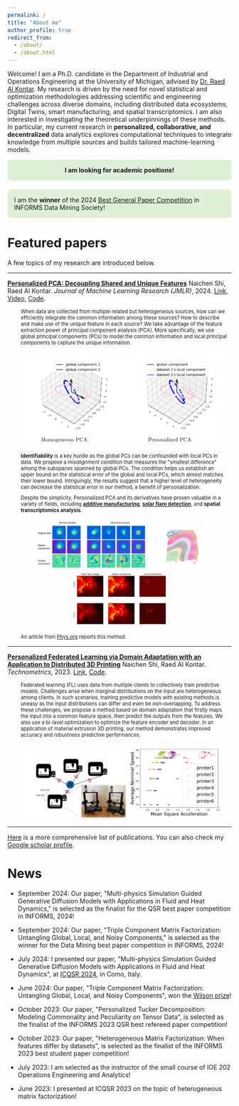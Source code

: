 ```yaml
---
permalink: /
title: "About me"
author_profile: true
redirect_from: 
  - /about/
  - /about.html
---
```


<style>
.myresearchdetails {
    font-size:0.8em;
    padding-left: 20px;
    margin: 10px;
}
</style>

Welcome! I am a Ph.D. candidate in the Department of Industrial and Operations Engineering at the University of Michigan, advised by [Dr. Raed Al Kontar](https://alkontar.engin.umich.edu/). My research is driven by the need for novel statistical and optimization methodologies addressing scientific and engineering challenges across diverse domains, including distributed data ecosystems, Digital Twins, smart manufacturing, and spatial transcriptomics. I am also interested in investigating the theoretical underpinnings of these methods. In particular, my current research in **personalized, collaborative, and decentralized** data analytics explores computational techniques to integrate knowledge from multiple sources and builds tailored machine-learning models.  

<div style="padding: 15px; border: 0px solid transparent; border-color: transparent; margin-bottom: 20px; border-radius: 8px;  background-color: #dff0d8; border-color: #d6e9c6;text-align: center;
vertical-align: middle;">
<b>I am looking for academic positions!</b>
</div>

<div style="padding: 15px; border: 0px solid transparent; border-color: transparent; margin-bottom: 20px; border-radius: 8px;  background-color: #dff0d8; border-color: #d6e9c6;">
I am the <b>winner</b> of the 2024 <a href="https://connect.informs.org/data-mining/awards/new-item22275866739965778">Best General Paper Competition</a> in INFORMS Data Mining Society!

</div>


Featured papers
======
A few topics of my research are introduced below.

---

<ins>**Personalized PCA: Decoupling Shared and Unique Features**</ins> 
Naichen Shi, Raed Al Kontar. *Journal of Machine Learning Research (JMLR)*, 2024. [Link](https://www.jmlr.org/papers/v25/22-0810.html), [Video](https://www.youtube.com/watch?v=9XWY745ZFPM), [Code](https://github.com/UMDataScienceLab/Personalized_PCA).

<div class="myresearchdetails"> When data are collected from multiple related but heterogeneous sources, how can we efficiently integrate the common information among these sources? How to describe and make use of the unique feature in each source? We take advantage of the feature extraction power of principal component analysis (PCA). More specifically, we use global principal components (PCs) to model the common information and local principal components to capture the unique information.  </div>

<p align="center">
  <img src="./images/perpca.png" alt="Personalized PCA" width="450" style="display: inline-block; margin: 0 10px;"/>
</p>


<div class="myresearchdetails"> <b>Identifiability</b> is a key hurdle as the global PCs can be confounded with local PCs in data. We propose a <i>misalignment condition</i> that measures the "smallest difference" among the subspaces spanned by global PCs. The condition helps us establish an upper bound on the statistical error of the global and local PCs, which almost matches their lower bound. Intriguingly, the results suggest that a higher level of heterogeneity can decrease the statistical error in our method, a benefit of personalization.  </div>

<div class="myresearchdetails"> Despite the simplicity, Personalized PCA and its derivatives have proven valuable in a variety of fields, including  <a href="https://www.sciencedirect.com/science/article/abs/pii/S0278612524000694"><b>additive manufacturing</b></a>, <a href="https://arxiv.org/pdf/2309.03439"><b>solar flare detection</b></a>, and <b>spatial transcriptomics analysis</b>.</div>

<p align="center">
  <img src="images/3dprinting.png" alt="3D printing" width="250" style="display: inline-block; margin: 0 10px;"/>
  <img src="images/srt.png" alt="Spatial transcriptomics" width="100" style="display: inline-block; margin: 0 10px;"/>
  <img src="images/solarflare.png" alt="Solar flare" width="220" style="display: inline-block; margin: 0 10px;"/>
</p>

<div class="myresearchdetails"> An article from <a href="https://phys.org/news/2024-03-statistical-tool-distinguish-unique-features.html">Phys.org</a> reports this method. </div>

---

<ins>**Personalized Federated Learning via Domain Adaptation with an Application to Distributed 3D Printing**</ins> 
Naichen Shi, Raed Al Kontar. *Technometrics*, 2023. [Link](https://www.tandfonline.com/doi/abs/10.1080/00401706.2022.2157882?journalCode=utch20), [Code](https://github.com/UMDataScienceLab/Personalized_FL_with_DA).

<div class="myresearchdetails"> Federated learning (FL) uses data from multiple clients to collectively train predictive models. Challenges arise when marginal distributions on the input are heterogeneous among clients. In such scenarios, training predictive models with existing methods is uneasy as the input distributions can differ and even be non-overlapping.  To address these challenges, we propose a method based on domain adaptation that firstly maps the input into a common feature space, then predict the outputs from the features. We also use a bi-lavel optimization to optimize the feature encoder and decoder. In an application of material extrusion 3D printing, our method demonstrates improved accuracy and robustness predictive performances.</div>

<p align="center">
  <img src="./images/pflda.png" alt="3D printing examples" width="450" style="display: inline-block; margin: 0 10px;"/>
</p>

---

[Here](https://naichenshi.github.io/research/) is a more comprehensive list of publications. You can also check my [Google scholar profile](https://scholar.google.com/citations?user=9DVanY4AAAAJ&hl=en).

News
======
- September 2024: Our paper, "Multi-physics Simulation Guided Generative Diffusion Models with Applications in Fluid and Heat Dynamics," is selected as the finalist for the QSR best paper competition in INFORMS, 2024!

- September 2024: Our paper, "Triple Component Matrix Factorization: Untangling Global, Local, and Noisy Components," is selected as the winner for the Data Mining best paper competition in INFORMS, 2024!

- July 2024: I presented our paper,  "Multi-physics Simulation Guided Generative Diffusion Models with Applications in Fluid and Heat Dynamics", at [ICQSR 2024](https://www.icqsr24.polimi.it/), in Como, Italy.

- June 2024: Our paper, "Triple Component Matrix Factorization: Untangling Global, Local, and Noisy Components", won the [Wilson prize](https://ioe.engin.umich.edu/2024/05/10/ioe-graduate-class-of-2024/#:~:text=The%20Wilson%20Prize%20was%20won,any%20application%20of%20Industrial%20Engineering.)!

- October 2023: Our paper, "Personalized Tucker Decomposition: Modeling Commonality and Peculiarity on Tensor Data",  is selected as the finalist of the INFORMS 2023 QSR best refereed paper competition!

- October 2023: Our paper, "Heterogeneous Matrix Factorization: When features differ by datasets", is selected as the finalist of the INFORMS 2023 best student paper competition!

- July 2023: I am selected as the instructor of the small course of IOE 202 Operations Engineering and Analytics!

- June 2023: I presented at ICQSR 2023 on the topic of heterogeneous matrix factorization!

